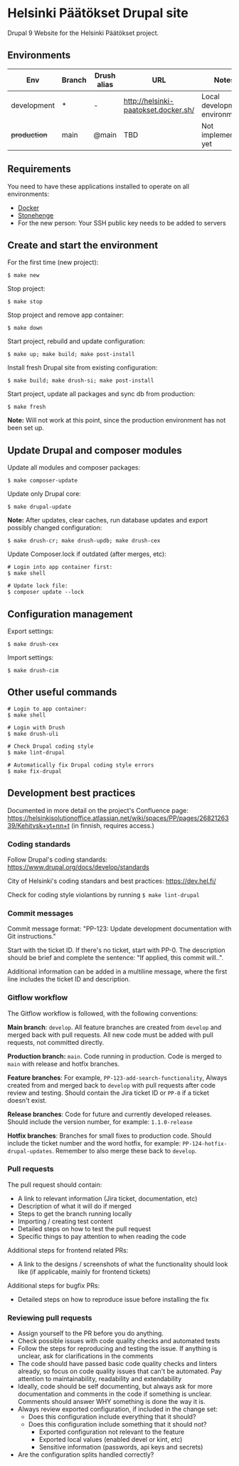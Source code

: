 # Helsinki Päätökset Drupal site

Drupal 9 Website for the Helsinki Päätökset project.

## Environments

Env | Branch | Drush alias | URL | Notes
--- | ------ | ----------- | --- | -----
development | * | - | http://helsinki-paatokset.docker.sh/ | Local development environment
~~production~~ | main | @main | TBD | Not implemented yet

## Requirements

You need to have these applications installed to operate on all environments:

- [Docker](https://github.com/druidfi/guidelines/blob/master/docs/docker.md)
- [Stonehenge](https://github.com/druidfi/stonehenge)
- For the new person: Your SSH public key needs to be added to servers

## Create and start the environment

For the first time (new project):

``
$ make new
``

Stop project:

``
$ make stop
``

Stop project and remove app container:

``
$ make down
``


Start project, rebuild and update configuration:

``
$ make up; make build; make post-install
``

Install fresh Drupal site from existing configuration:

``
$ make build; make drush-si; make post-install
``

Start project, update all packages and sync db from production:

``
$ make fresh
``

**Note:** Will not work at this point, since the production environment has not been set up.

## Update Drupal and composer modules

Update all modules and composer packages:

``
$ make composer-update
``

Update only Drupal core:

``
$ make drupal-update
``

**Note:** After updates, clear caches, run database updates and export possibly changed configuration:

``
$ make drush-cr; make drush-updb; make drush-cex
``

Update Composer.lock if outdated (after merges, etc):

```
# Login into app container first:
$ make shell

# Update lock file:
$ composer update --lock
```

## Configuration management

Export settings:

``
$ make drush-cex
``

Import settings:

``
$ make drush-cim
``

## Other useful commands
```
# Login to app container:
$ make shell

# Login with Drush
$ make drush-uli

# Check Drupal coding style
$ make lint-drupal

# Automatically fix Drupal coding style errors
$ make fix-drupal
```

## Development best practices
Documented in more detail on the project's Confluence page: https://helsinkisolutionoffice.atlassian.net/wiki/spaces/PP/pages/2682126339/Kehitysk+yt+nn+t (in finnish, requires access.)

### Coding standards
Follow Drupal's coding standards: https://www.drupal.org/docs/develop/standards

City of Helsinki's coding standars and best practices: https://dev.hel.fi/

Check for coding style violantions by running `$ make lint-drupal`

### Commit messages
Commit message format: "PP-123: Update development documentation with Git instructions."

Start with the ticket ID. If there's no ticket, start with PP-0. The description should be brief and complete the sentence: "If applied, this commit will..".

Additional information can be added in a multiline message, where the first line includes the ticket ID and description.
### Gitflow workflow
The Gitflow workflow is followed, with the following conventions:

**Main branch**: `develop`. All feature branches are created from `develop` and merged back with pull requests. All new code must be added with pull requests, not committed directly.

**Production branch:** `main`. Code running in production. Code is merged to `main` with release and hotfix branches.

**Feature branches**: For example, `PP-123-add-search-functionality`, Always created from and merged back to `develop` with pull requests after code review and testing. Should contain the Jira ticket ID or `PP-0` if a ticket doesn't exist.

**Release branches**: Code for future and currently developed releases. Should include the version number, for example: `1.1.0-release`

**Hotfix branches**: Branches for small fixes to production code. Should include the ticket number and the word hotfix, for example: `PP-124-hotfix-drupal-updates`. Remember to also merge these back to `develop`.

### Pull requests
The pull request should contain:
* A link to relevant information (Jira ticket, documentation, etc)
* Description of what it will do if merged
* Steps to get the branch running locally
* Importing / creating test content
* Detailed steps on how to test the pull request
* Specific things to pay attention to when reading the code

Additional steps for frontend related PRs:
* A link to the designs / screenshots of what the functionality should look like (if applicable, mainly for frontend tickets)

Additional steps for bugfix PRs:
* Detailed steps on how to reproduce issue before installing the fix

### Reviewing pull requests
* Assign yourself to the PR before you do anything.
* Check possible issues with code quality checks and automated tests
* Follow the steps for reproducing and testing the issue. If anything is unclear, ask for clarifications in the comments
* The code should have passed basic code quality checks and linters already, so focus on code quality issues that can't be automated. Pay attention to maintainability, readability and extendability
* Ideally, code should be self documenting, but always ask for more documentation and comments in the code if something is unclear. Comments should answer WHY something is done the way it is.
* Always review exported configuration, if included in the change set:
  * Does this configuration include everything that it should?
  * Does this configuration include something that it should not?
    * Exported configuration not relevant to the feature
    * Exported local values (enabled devel or kint, etc)
    * Sensitive information (passwords, api keys and secrets)
* Are the configuration splits handled correctly?
